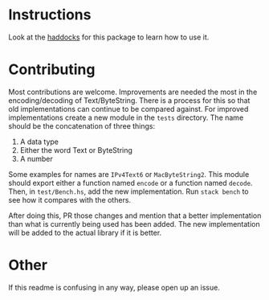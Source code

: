# Instructions

Look at the [haddocks](http://hackage.haskell.org/package/ip) for this 
package to learn how to use it.

# Contributing

Most contributions are welcome. Improvements are needed the most
in the encoding/decoding of Text/ByteString. There is a 
process for this so that old implementations can continue to be compared
against. For improved implementations create a new module 
in the `tests` directory. The name should be the concatenation of three things:

1. A data type
2. Either the word Text or ByteString
3. A number

Some examples for names are `IPv4Text6` or `MacByteString2`. This module
should export either a function named `encode` or a function named `decode`.
Then, in `test/Bench.hs`, add the new implementation. Run `stack bench`
to see how it compares with the others.

After doing this, PR those changes and mention that a better
implementation than what is currently being used has been added.
The new implementation will be added to the actual library
if it is better.

# Other

If this readme is confusing in any way, please open up an issue.

